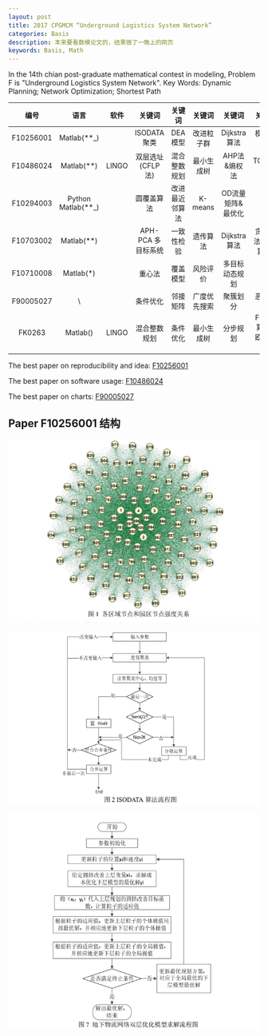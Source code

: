 ```yaml
---
layout: post
title: 2017 CPGMCM “Underground Logistics System Network”
categories: Basis
description: 本来要看数模论文的，结果做了一晚上的网页
keywords: Basis, Math
---
```


In the 14th chian post-graduate mathematical contest in modeling, Problem F is "Underground Logistics System Network".   Key Words: Dynamic Planning; Network Optimization; Shortest Path

| 编号 | 语言 | 软件 | 关键词 | 关键词 | 关键词 | 关键词| 关键词 |
| :----: | :----: | :----: | :----: | :----: | :----: | :----: | :----: |
| F10256001 |    Matlab(**_)     |       |    ISODATA聚类     |    DEA 模型    |  改进粒子群  |   Dijkstra 算法   |模拟退火|
| F10486024 |     Matlab(**)     | LINGO |  双层选址(CFLP法)  |  混合整数规划  |  最小生成树  |   AHP法&熵权法    | TOPSIS法 |
| F10294003 | Python Matlab(**_) |       |     圆覆盖算法     | 改进最近邻算法 |   K-means    | OD流量矩阵&最优化 |                     |
| F10703002 |     Matlab(**)     |       | APH-PCA 多目标系统 |   一致性检验   |   遗传算法   |   Dijkstra 算法   |贪婪算法(蚁群算法)|
| F10710008 |     Matlab(*)      |       |       重心法       |    覆盖模型    |   风险评价   |  多目标动态规划   ||
| F90005027 |         \          |       |      条件优化      |    邻接矩阵    | 广度优先搜索 |     聚簇划分      |      恶化因子       |
| FK0263 |      Matlab()      | LINGO |    混合整数规划    |    条件优化    |  最小生成树  |分步规划|Fleury算法&欧拉回路|

The best paper on reproducibility and idea: [F10256001]()

The best paper on software usage: [F10486024]()

The best paper on charts: [F90005027]()

## Paper F10256001 结构

![1565685884738](/typora-user-images/1565685884738.png)

![1565685899607](/typora-user-images/1565685899607.png)

![1565685933663](/typora-user-images/1565685933663.png)
